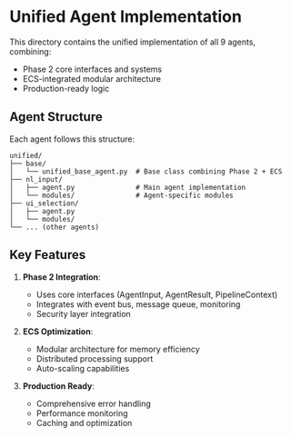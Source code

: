# Unified Agent Implementation

This directory contains the unified implementation of all 9 agents, combining:
- Phase 2 core interfaces and systems
- ECS-integrated modular architecture
- Production-ready logic

## Agent Structure

Each agent follows this structure:
```
unified/
├── base/
│   └── unified_base_agent.py  # Base class combining Phase 2 + ECS
├── nl_input/
│   ├── agent.py               # Main agent implementation
│   └── modules/               # Agent-specific modules
├── ui_selection/
│   ├── agent.py
│   └── modules/
└── ... (other agents)
```

## Key Features

1. **Phase 2 Integration**:
   - Uses core interfaces (AgentInput, AgentResult, PipelineContext)
   - Integrates with event bus, message queue, monitoring
   - Security layer integration

2. **ECS Optimization**:
   - Modular architecture for memory efficiency
   - Distributed processing support
   - Auto-scaling capabilities

3. **Production Ready**:
   - Comprehensive error handling
   - Performance monitoring
   - Caching and optimization
